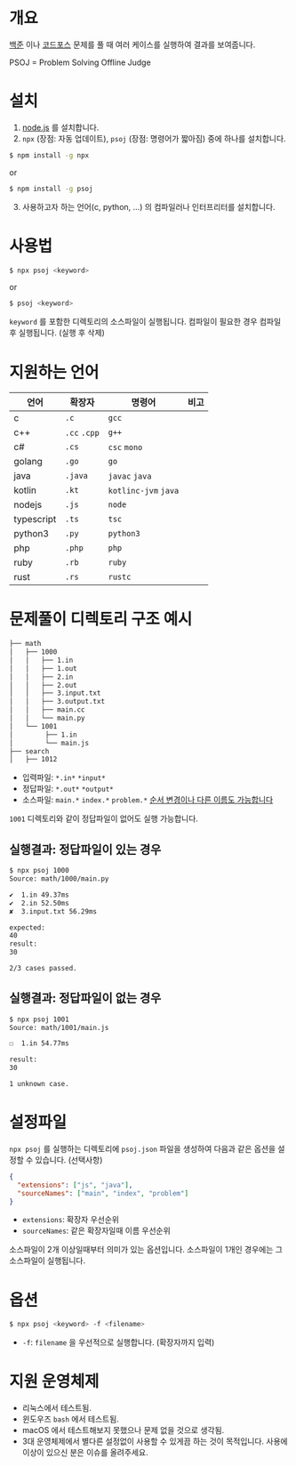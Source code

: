 # 개요

[백준](https://www.acmicpc.net) 이나 [코드포스](https://codeforces.com) 문제를
풀 때 여러 케이스를 실행하여 결과를 보여줍니다.

PSOJ = Problem Solving Offline Judge

# 설치

1. [node.js](https://nodejs.org/ko/download/) 를 설치합니다.
2. `npx` (장점: 자동 업데이트), `psoj` (장점: 명령어가 짧아짐) 중에 하나를 설치합니다.

```sh
$ npm install -g npx
```

or

```sh
$ npm install -g psoj
```

3. 사용하고자 하는 언어(c, python, ...) 의 컴파일러나 인터프리터를 설치합니다.

# 사용법

```sh
$ npx psoj <keyword>
```

or

```sh
$ psoj <keyword>
```

`keyword` 를 포함한 디렉토리의 소스파일이 실행됩니다.
컴파일이 필요한 경우 컴파일 후 실행됩니다. (실행 후 삭제)

# 지원하는 언어

| 언어       | 확장자       | 명령어               | 비고 |
| ---------- | ------------ | -------------------- | ---- |
| c          | `.c`         | `gcc`                |      |
| c++        | `.cc` `.cpp` | `g++`                |      |
| c#         | `.cs`        | `csc` `mono`         |      |
| golang     | `.go`        | `go`                 |      |
| java       | `.java`      | `javac` `java`       |      |
| kotlin     | `.kt`        | `kotlinc-jvm` `java` |      |
| nodejs     | `.js`        | `node`               |      |
| typescript | `.ts`        | `tsc`                |      |
| python3    | `.py`        | `python3`            |      |
| php        | `.php`       | `php`                |      |
| ruby       | `.rb`        | `ruby`               |      |
| rust       | `.rs`        | `rustc`              |      |

# 문제풀이 디렉토리 구조 예시

```bash
├── math
│   ├── 1000
│   │   ├── 1.in
│   │   ├── 1.out
│   │   ├── 2.in
│   │   ├── 2.out
│   │   ├── 3.input.txt
│   │   ├── 3.output.txt
│   │   ├── main.cc
│   │   └── main.py
│   └── 1001
│        ├── 1.in
│        └── main.js
├── search
│   ├── 1012
```

- 입력파일: `*.in*` `*input*`
- 정답파일: `*.out*` `*output*`
- 소스파일: `main.*` `index.*` `problem.*` [순서 변경이나 다른 이름도 가능합니다](#설정파일)

`1001` 디렉토리와 같이 정답파일이 없어도 실행 가능합니다.

## 실행결과: 정답파일이 있는 경우

```sh
$ npx psoj 1000
Source: math/1000/main.py

✔  1.in 49.37ms
✔  2.in 52.50ms
✘  3.input.txt 56.29ms

expected:
40
result:
30

2/3 cases passed.
```

## 실행결과: 정답파일이 없는 경우

```sh
$ npx psoj 1001
Source: math/1001/main.js

☐  1.in 54.77ms

result:
30

1 unknown case.
```

# 설정파일

`npx psoj` 를 실행하는 디렉토리에 `psoj.json` 파일을 생성하여 다음과 같은 옵션을 설정할 수 있습니다. (선택사항)

```json
{
  "extensions": ["js", "java"],
  "sourceNames": ["main", "index", "problem"]
}
```

- `extensions`: 확장자 우선순위
- `sourceNames`: 같은 확장자일때 이름 우선순위

소스파일이 2개 이상일때부터 의미가 있는 옵션입니다.
소스파일이 1개인 경우에는 그 소스파일이 실행됩니다.

# 옵션

```sh
$ npx psoj <keyword> -f <filename>
```

- `-f`: `filename` 을 우선적으로 실행합니다. (확장자까지 입력)

# 지원 운영체제

- 리눅스에서 테스트됨.
- 윈도우즈 `bash` 에서 테스트됨.
- macOS 에서 테스트해보지 못했으나 문제 없을 것으로 생각됨.
- 3대 운영체제에서 별다른 설정없이 사용할 수 있게끔 하는 것이 목적입니다. 사용에 이상이 있으신 분은 이슈를 올려주세요.
